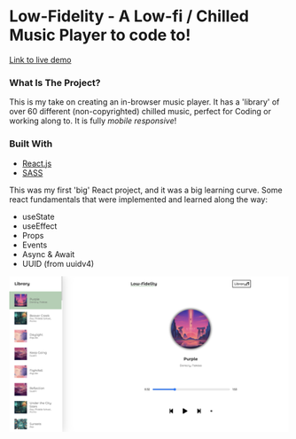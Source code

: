 # Low-Fidelity - A Low-fi / Chilled Music Player to code to!
[Link to live demo](https://jamie-chandler.github.io/react-music-player/)

### What Is The Project?

This is my take on creating an in-browser music player. It has a 'library' of over 60 different (non-copyrighted) chilled music, perfect for Coding or working along to. It is fully *mobile responsive*!

### Built With

- [React.js](https://reactjs.org/)
- [SASS](https://sass-lang.com/)

This was my first 'big' React project, and it was a big learning curve. Some react fundamentals that were implemented and learned along the way:
- useState
- useEffect
- Props
- Events
- Async & Await
- UUID (from uuidv4)


![The App](./music.png)
